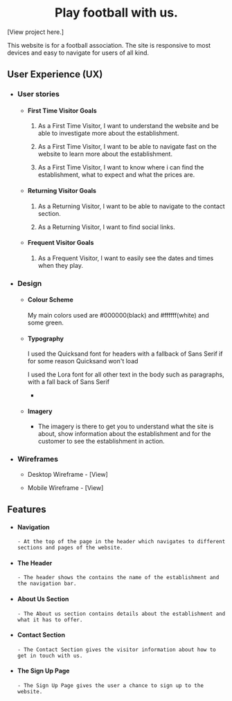 <h1 align="center">Play football with us.</h1>


[View project here.]

This website is for a football association. The site is responsive to most devices and easy to navigate for users of all kind.


<h2 align="center"><!--Project on multiple devices here --></h2>


## User Experience (UX)


-   ### User stories


    -   #### First Time Visitor Goals


        1. As a First Time Visitor, I want to understand the website and be able to investigate more about the establishment.

        2. As a First Time Visitor, I want to be able to navigate fast on the website to learn more about the establishment.

        3. As a First Time Visitor, I want to know where i can find the establishment, what to expect and what the prices are.


    -   #### Returning Visitor Goals


        1. As a Returning Visitor, I want to be able to navigate to the contact section.

        2. As a Returning Visitor, I want to find social links.


    -   #### Frequent Visitor Goals

        1. As a Frequent Visitor, I want to easily see the dates and times when they play.



-   ### Design

    -   #### Colour Scheme

        My main colors used are #000000(black) and #ffffff(white) and some green.

    -   #### Typography

        I used the Quicksand font for headers with a fallback of Sans Serif if for some reason Quicksand won't load
        
        I used the Lora font for all other text in the body such as paragraphs, with a fall back of Sans Serif
        
        -   

    -   #### Imagery

        -   The imagery is there to get you to understand what the site is about, show information about the establishment and for the customer to see the establishment in action.


*   ### Wireframes


    -    Desktop Wireframe - [View]

    -    Mobile Wireframe - [View]


## Features


-   #### Navigation


        - At the top of the page in the header which navigates to different sections and pages of the website.


-   #### The Header


        - The header shows the contains the name of the establishment and the navigation bar.


-   #### About Us Section


        - The About us section contains details about the establishment and what it has to offer.


-   #### Contact Section


        - The Contact Section gives the visitor information about how to get in touch with us.



-   #### The Sign Up Page


        - The Sign Up Page gives the user a chance to sign up to the website.
        
    

